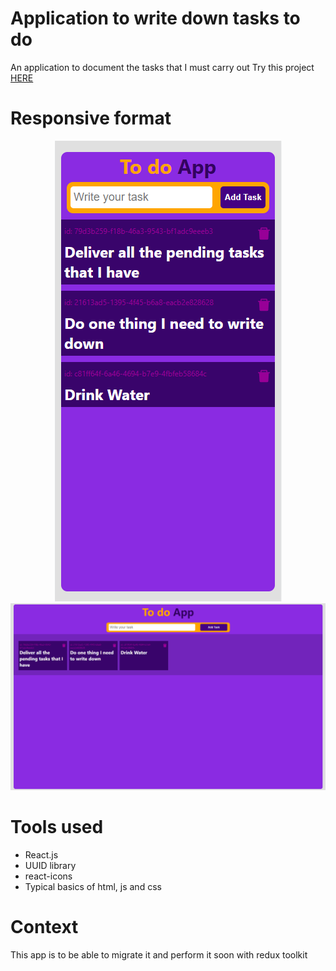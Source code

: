 # Application to write down tasks to do
An application to document the tasks that I must carry out
Try this project <a href='https://javierhuebra.github.io/note-app'>HERE</a>
# Responsive format
<p align="center">
	<img  src='./src/images/task1.png'/>
	<img  src='./src/images/task2.png'/>
</p>

# Tools used
- React.js
- UUID library
- react-icons
- Typical basics of html, js and css

# Context
This app is to be able to migrate it and perform it soon with redux toolkit
